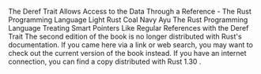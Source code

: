 The Deref Trait Allows Access to the Data Through a Reference - The Rust Programming Language
Light
Rust
Coal
Navy
Ayu
The Rust Programming Language
Treating Smart Pointers Like Regular References with the
Deref
Trait
The second edition of the book is no longer distributed with Rust's documentation.
If you came here via a link or web search, you may want to check out
the current
version of the book
instead.
If you have an internet connection, you can
find a copy distributed with
Rust
1.30
.
